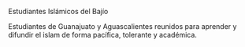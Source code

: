 Estudiantes Islámicos del Bajío

Estudiantes de Guanajuato y Aguascalientes reunidos para aprender y difundir el islam de forma pacífica, tolerante y académica.

